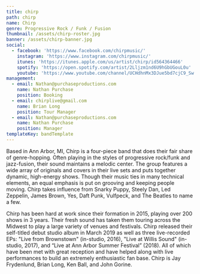 ```yaml
---
title: chirp
path: chirp
name: Chirp
genre: Progressive Rock / Funk / Fusion
thumbnail: /assets/chirp-roster.jpg
banner: /assets/chirp-banner.jpg
social:
  - facebook: 'https://www.facebook.com/chirpmusic/'
    instagram: 'https://www.instagram.com/chirpmusic/'
    itunes: 'https://itunes.apple.com/us/artist/chirp/id564364466'
    spotify: 'https://open.spotify.com/artist/2Lljzm1nd6U9hGbUGouL0u'
    youtube: 'https://www.youtube.com/channel/UCHdhnMx3DJue5bd7cjC9_Sw'
management:
  - email: Nathan@purchaseproductions.com
    name: Nathan Purchase
    position: Booking
  - email: chirplive@gmail.com
    name: Brian Long
    position: Tour Manager
  - email: Nathan@purchaseproductions.com
    name: Nathan Purchase
    position: Manager
templateKey: bandTemplate
---
```

Based in Ann Arbor, MI, Chirp is a four-piece band that does their fair share of genre-hopping. Often playing in the styles of progressive rock/funk and jazz-fusion, their sound maintains a melodic center. The group features a wide array of originals and covers in their live sets and puts together dynamic, high-energy shows. Though their music ties in many technical elements, an equal emphasis is put on grooving and keeping people moving. Chirp takes influence from Snarky Puppy, Steely Dan, Led Zeppelin, James Brown, Yes, Daft Punk, Vulfpeck, and The Beatles to name a few.



Chirp has been hard at work since their formation in 2015, playing over 200 shows in 3 years. Their fresh sound has taken them touring across the Midwest to play a large variety of venues and festivals. Chirp released their self-titled debut studio album in March 2019 as well as three live-recorded EPs: "Live from Brownstown" (in-studio, 2016), "Live at Willis Sound" (in-studio, 2017), and “Live at Ann Arbor Summer Festival” (2018). All of which have been met with great reception and have helped along with live performances to build an extremely enthusiastic fan base. Chirp is Jay Frydenlund, Brian Long, Ken Ball, and John Gorine.
